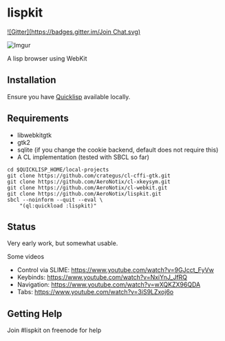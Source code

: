 lispkit
=======
[![Gitter](https://badges.gitter.im/Join Chat.svg)](https://gitter.im/AeroNotix/lispkit?utm_source=badge&utm_medium=badge&utm_campaign=pr-badge&utm_content=badge)

![Imgur](http://i.imgur.com/iWNSIWa.png)


A lisp browser using WebKit


Installation
------------

Ensure you have [Quicklisp](http://quicklisp.org) available locally.

Requirements
------------

* libwebkitgtk
* gtk2
* sqlite (if you change the cookie backend, default does not require this)
* A CL implementation (tested with SBCL so far)

```shell
cd $QUICKLISP_HOME/local-projects
git clone https://github.com/crategus/cl-cffi-gtk.git
git clone https://github.com/AeroNotix/cl-xkeysym.git
git clone https://github.com/AeroNotix/cl-webkit.git
git clone https://github.com/AeroNotix/lispkit.git
sbcl --noinform --quit --eval \
    "(ql:quickload :lispkit)"
```

Status
------

Very early work, but somewhat usable.

Some videos

* Control via SLIME: https://www.youtube.com/watch?v=9GJcct_FyVw
* Keybinds: https://www.youtube.com/watch?v=NxiYnJ_JfRQ
* Navigation: https://www.youtube.com/watch?v=wXQKZX96QDA
* Tabs: https://www.youtube.com/watch?v=3iS9LZxoj6o

Getting Help
------------

Join #lispkit on freenode for help

